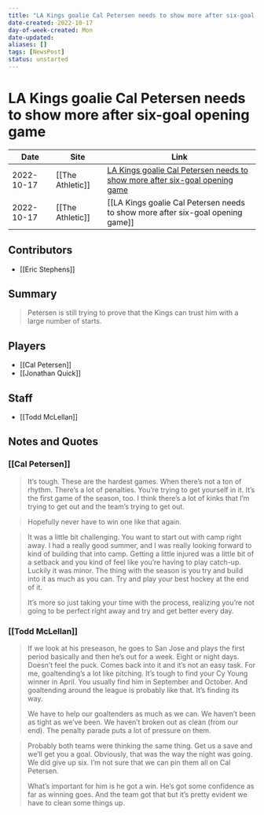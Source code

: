 ```yaml
---
title: "LA Kings goalie Cal Petersen needs to show more after six-goal opening game"
date-created: 2022-10-17
day-of-week-created: Mon
date-updated: 
aliases: []
tags: [NewsPost]
status: unstarted
---
```


# LA Kings goalie Cal Petersen needs to show more after six-goal opening game

| Date       | Site             | Link                                                                                                                                                    |
| ---------- | ---------------- | ------------------------------------------------------------------------------------------------------------------------------------------------------- |
| 2022-10-17 | [[The Athletic]] | [LA Kings goalie Cal Petersen needs to show more after six-goal opening game](https://theathletic.com/3701851/2022/10/17/cal-petersen-kings-predators/) |
| 2022-10-17 | [[The Athletic]] | [[LA Kings goalie Cal Petersen needs to show more after six-goal opening game]]                                                                         |

## Contributors
- [[Eric Stephens]]


## Summary
> Petersen is still trying to prove that the Kings can trust him with a large number of starts.


## Players
- [[Cal Petersen]]
- [[Jonathan Quick]]


## Staff
- [[Todd McLellan]]


## Notes and Quotes
### [[Cal Petersen]]
> It’s tough. These are the hardest games. When there’s not a ton of rhythm. There’s a lot of penalties. You’re trying to get yourself in it. It’s the first game of the season, too. I think there’s a lot of kinks that I’m trying to get out and the team’s trying to get out.

> Hopefully never have to win one like that again.

> It was a little bit challenging. You want to start out with camp right away. I had a really good summer, and I was really looking forward to kind of building that into camp. Getting a little injured was a little bit of a setback and you kind of feel like you’re having to play catch-up. Luckily it was minor. The thing with the season is you try and build into it as much as you can. Try and play your best hockey at the end of it.
> 
> It’s more so just taking your time with the process, realizing you’re not going to be perfect right away and try and get better every day.

### [[Todd McLellan]]
> If we look at his preseason, he goes to San Jose and plays the first period basically and then he’s out for a week. Eight or night days. Doesn’t feel the puck. Comes back into it and it’s not an easy task. For me, goaltending’s a lot like pitching. It’s tough to find your Cy Young winner in April. You usually find him in September and October. And goaltending around the league is probably like that. It’s finding its way.
> 
> We have to help our goaltenders as much as we can. We haven’t been as tight as we’ve been. We haven’t broken out as clean (from our end). The penalty parade puts a lot of pressure on them.

> Probably both teams were thinking the same thing. Get us a save and we’ll get you a goal. Obviously, that was the way the night was going. We did give up six. I’m not sure that we can pin them all on Cal Petersen.
> 
> What’s important for him is he got a win. He’s got some confidence as far as winning goes. And the team got that but it’s pretty evident we have to clean some things up.

